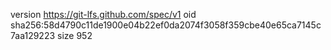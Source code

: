 version https://git-lfs.github.com/spec/v1
oid sha256:58d4790c11de1900e04b22ef0da2074f3058f359cbe40e65ca7145c7aa129223
size 952
